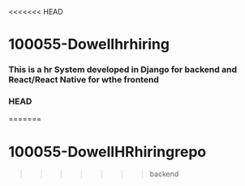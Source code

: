 <<<<<<< HEAD
# 100055-Dowellhrhiring

### This is a hr System developed in Django for backend and React/React Native for wthe frontend

### HEAD
=======
# 100055-DowellHRhiringrepo
>>>>>>> backend
